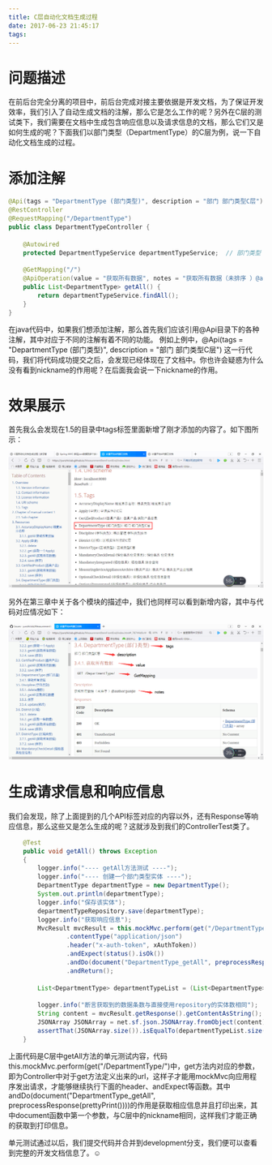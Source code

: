```yaml
---
title: C层自动化文档生成过程
date: 2017-06-23 21:45:17
tags: 
---
```

# 问题描述
在前后台完全分离的项目中，前后台完成对接主要依据是开发文档，为了保证开发效率，我们引入了自动生成文档的注解，那么它是怎么工作的呢？另外在C层的测试类下，我们需要在文档中生成包含响应信息以及请求信息的文档，那么它们又是如何生成的呢？下面我们以部门类型（DepartmentType）的C层为例，说一下自动化文档生成的过程。
<!-- more -->
# 添加注解
```java
@Api(tags = "DepartmentType (部门类型)", description = "部门 部门类型C层")
@RestController
@RequestMapping("/DepartmentType")
public class DepartmentTypeController {

    @Autowired
    protected DepartmentTypeService departmentTypeService;  // 部门类型

    @GetMapping("/")
    @ApiOperation(value = "获取所有数据", notes = "获取所有数据（未排序 ）@author:panjie", nickname = "DepartmentType_getAll")
    public List<DepartmentType> getAll() {
        return departmentTypeService.findAll();
    }
}
```
在java代码中，如果我们想添加注解，那么首先我们应该引用@Api目录下的各种注解，其中对应于不同的注解有着不同的功能。
例如上例中，@Api(tags = "DepartmentType (部门类型)", description = "部门 部门类型C层") 这一行代码，我们将代码成功提交之后，会发现已经体现在了文档中。你也许会疑惑为什么没有看到nickname的作用呢？在后面我会说一下nickname的作用。
# 效果展示
首先我么会发现在1.5的目录中tags标签里面新增了刚才添加的内容了。如下图所示：

![](/images/tags.png)


另外在第三章中关于各个模块的描述中，我们也同样可以看到新增内容，其中与代码对应情况如下：

![](/images/all.png)

# 生成请求信息和响应信息

我们会发现，除了上面提到的几个API标签对应的内容以外，还有Response等响应信息，那么这些又是怎么生成的呢？这就涉及到我们的ControllerTest类了。
```java
    @Test
    public void getAll() throws Exception 
    {
        logger.info("---- getAll方法测试 ----");
        logger.info("---- 创建一个部门类型实体 ----");
        DepartmentType departmentType = new DepartmentType();
        System.out.println(departmentType);
        logger.info("保存该实体");
        departmentTypeRepository.save(departmentType);
        logger.info("获取响应信息");
        MvcResult mvcResult = this.mockMvc.perform(get("/DepartmentType/")
                .contentType("application/json")
                .header("x-auth-token", xAuthToken))
                .andExpect(status().isOk())
                .andDo(document("DepartmentType_getAll", preprocessResponse(prettyPrint())))
                .andReturn();

        List<DepartmentType> departmentTypeList = (List<DepartmentType>) departmentTypeRepository.findAll();

        logger.info("断言获取到的数据条数与直接使用repository的实体数相同");
        String content = mvcResult.getResponse().getContentAsString();
        JSONArray JSONArray = net.sf.json.JSONArray.fromObject(content);
        assertThat(JSONArray.size()).isEqualTo(departmentTypeList.size());
    }
```
上面代码是C层中getAll方法的单元测试内容，代码this.mockMvc.perform(get("/DepartmentType/")中，get方法内对应的参数，即为Controller中对于get方法定义出来的url，这样子才能用mockMvc向应用程序发出请求，才能够继续执行下面的header、andExpect等函数。其中andDo(document("DepartmentType_getAll", preprocessResponse(prettyPrint())))的作用是获取相应信息并且打印出来，其中document函数中第一个参数，与C层中的nickname相同，这样我们才能正确的获取到打印信息。

单元测试通过以后，我们提交代码并合并到development分支，我们便可以查看到完整的开发文档信息了。☺